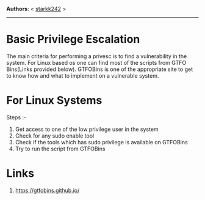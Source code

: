**Authors**: < [starkk242](https://github.com/starkk242) >

----

# Basic Privilege Escalation

The main criteria for performing a privesc is to find a vulnerability in the system. For Linux based os one can find most of the scripts from GTFO Bins(Links provided below).
GTFOBins is one of the appropriate site to get to know how and what to implement on a vulnerable system.

# For Linux Systems
Steps :- 
1. Get access to one of the low privilege user in the system
2. Check for any sudo enable tool
3. Check if the tools which has sudo privilege is available on GTFOBins
4. Try to run the script from GTFOBins

# Links

1. https://gtfobins.github.io/
